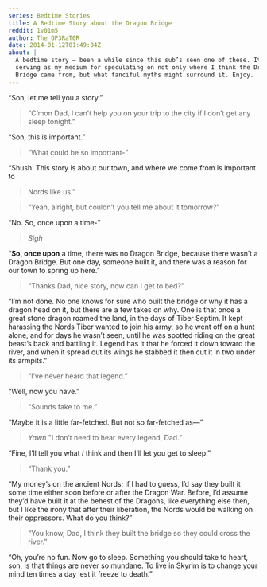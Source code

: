 ```yaml
---
series: Bedtime Stories
title: A Bedtime Story about the Dragon Bridge
reddit: 1v01m5
author: The_OP3RaT0R
date: 2014-01-12T01:49:04Z
about: |
  A bedtime story – been a while since this sub’s seen one of these. It’s
  serving as my medium for speculating on not only where I think the Dragon
  Bridge came from, but what fanciful myths might surround it. Enjoy.
---
```


“Son, let me tell you a story.”

> “C’mon Dad, I can’t help you on your trip to the city if I don’t get any sleep
> tonight.”

“Son, this is important.”

> “What could be so important-”

“Shush. This story is about our town, and where we come from is important to
> Nords like us.”

> “Yeah, alright, but couldn’t you tell me about it tomorrow?”

“No. So, once upon a time-”

> *Sigh*

“**So, once upon** a time, there was no Dragon Bridge, because there wasn’t a
Dragon Bridge. But one day, someone built it, and there was a reason for our
town to spring up here.”

> “Thanks Dad, nice story, now can I get to bed?”

“I’m not done. No one knows for sure who built the bridge or why it has a dragon
head on it, but there are a few takes on why. One is that once a great stone
dragon roamed the land, in the days of Tiber Septim. It kept harassing the Nords
Tiber wanted to join his army, so he went off on a hunt alone, and for days he
wasn’t seen, until he was spotted riding on the great beast’s back and battling
it. Legend has it that he forced it down toward the river, and when it spread
out its wings he stabbed it then cut it in two under its armpits.”

> “I’ve never heard that legend.”

“Well, now you have.”

> “Sounds fake to me.”

“Maybe it is a little far-fetched. But not so far-fetched as—”

> *Yawn* "I don’t need to hear every legend, Dad.”

“Fine, I’ll tell you what *I* think and then I’ll let you get to sleep.”

> “Thank you.”

“My money’s on the ancient Nords; if I had to guess, I’d say they built it some
time either soon before or after the Dragon War. Before, I’d assume they’d have
built it at the behest of the Dragons, like everything else then, but I like the
irony that after their liberation, the Nords would be walking on their
oppressors. What do you think?”

> “You know, Dad, I think they built the bridge so they could cross the river.”

“Oh, you’re no fun. Now go to sleep. Something you should take to heart, son, is
that things are never so mundane. To live in Skyrim is to change your mind ten
times a day lest it freeze to death.”
